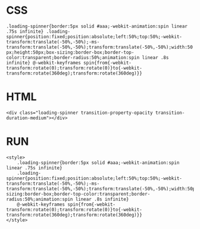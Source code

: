 # CSS

`.loading-spinner{border:5px solid #aaa;-webkit-animation:spin linear .75s infinite}
.loading-spinner{position:fixed;position:absolute;left:50%;top:50%;-webkit-transform:translate(-50%,-50%);-ms-transform:translate(-50%,-50%);transform:translate(-50%,-50%);width:50px;height:50px;box-sizing:border-box;border-top-color:transparent;border-radius:50%;animation:spin linear .8s infinite}
@-webkit-keyframes spin{from{-webkit-transform:rotate(0);transform:rotate(0)}to{-webkit-transform:rotate(360deg);transform:rotate(360deg)}}`

# HTML

`<div class="loading-spinner transition-property-opacity transition-duration-medium"></div>`

# RUN

    <style>
        .loading-spinner{border:5px solid #aaa;-webkit-animation:spin linear .75s infinite}
        .loading-spinner{position:fixed;position:absolute;left:50%;top:50%;-webkit-transform:translate(-50%,-50%);-ms-transform:translate(-50%,-50%);transform:translate(-50%,-50%);width:50px;height:50px;box-sizing:border-box;border-top-color:transparent;border-radius:50%;animation:spin linear .8s infinite}
        @-webkit-keyframes spin{from{-webkit-transform:rotate(0);transform:rotate(0)}to{-webkit-transform:rotate(360deg);transform:rotate(360deg)}}
    </style>
<div class="loading-spinner transition-property-opacity transition-duration-medium"></div>
